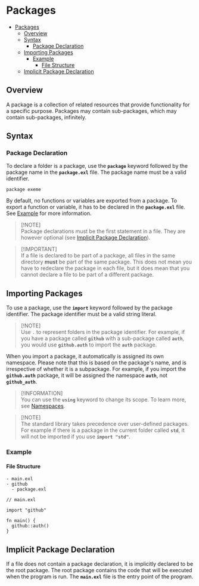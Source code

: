 # Packages

- [Packages](#packages)
  - [Overview](#overview)
  - [Syntax](#syntax)
    - [Package Declaration](#package-declaration)
  - [Importing Packages](#importing-packages)
    - [Example](#example)
      - [File Structure](#file-structure)
  - [Implicit Package Declaration](#implicit-package-declaration)

## Overview

A package is a collection of related resources that provide functionality for a specific purpose. Packages may contain sub-packages, which may contain sub-packages, infinitely.

## Syntax

### Package Declaration

To declare a folder is a package, use the **`package`** keyword followed by the package name in the **`package.exl`** file. The package name must be a valid identifier.

```exeme
package exeme
```

By default, no functions or variables are exported from a package. To export a function or variable, it has to be declared in the **`package.exl`** file. See [Example](#example) for more information.

> [!NOTE]\
> Package declarations must be the first statement in a file. They are however optional (see [Implicit Package Declaration](#implicit-package-declaration)).

> [!IMPORTANT]\
> If a file is declared to be part of a package, all files in the same directory **must** be part of the same package. This does not mean you have to redeclare the package in each file, but it does mean that you cannot declare a file to be part of a different package.

## Importing Packages

To use a package, use the **`import`** keyword followed by the package identifier. The package identifier must be a valid string literal.

> [!NOTE]\
> Use `.` to represent folders in the package identifier. For example, if you have a package called **`github`** with a sub-package called **`auth`**, you would use **`github.auth`** to import the **`auth`** package.

When you import a package, it automatically is assigned its own namespace. Please note that this is based on the package's name, and is irrespective of whether it is a subpackage. For example, if you import the **`github.auth`** package, it will be assigned the namespace **`auth`**, not **`github_auth`**.

> [!INFORMATION]\
> You can use the **`using`** keyword to change its scope. To learn more, see [Namespaces](../namespaces/README.md).

> [!NOTE]\
> The standard library takes precedence over user-defined packages. For example if there is a package in the current folder called **`std`**, it will not be imported if you use **`import "std"`**.

### Example

#### File Structure

```
- main.exl
- github
  - package.exl
```

```exeme
// main.exl

import "github"

fn main() {
  github::auth()
}
```

## Implicit Package Declaration

If a file does not contain a package declaration, it is implicitly declared to be the root package. The root package contains the code that will be executed when the program is run. The **`main.exl`** file is the entry point of the program.